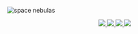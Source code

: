 

![space nebulas](/banner.gif)


<p align="center">
  <a href='https://www.linkedin.com/in/raulpy271/'>
    <img src='https://badgen.net/badge/My/Linkedin/purple'>
  </a>
  <a href='https://raulpy271.github.io/'>
    <img src='https://badgen.net/badge/My/Porfolio/purple'>
  </a>
  <a href='https://t.me/raulpy271'>
    <img src='https://badgen.net/badge/My/Telegram/purple'>
  </a>
  <a href='mailto:raulrufino0@gmail.com'>
    <img src='https://badgen.net/badge/My/Email/purple'>
  </a>
</p>

